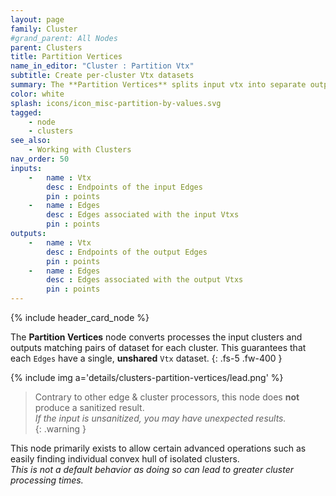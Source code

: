 ```yaml
---
layout: page
family: Cluster
#grand_parent: All Nodes
parent: Clusters
title: Partition Vertices
name_in_editor: "Cluster : Partition Vtx"
subtitle: Create per-cluster Vtx datasets
summary: The **Partition Vertices** splits input vtx into separate output groups, so that each Edge dataset is associated to a unique Vtx dataset (as opposed to a shared Vtx dataset for multiple edge groups)
color: white
splash: icons/icon_misc-partition-by-values.svg
tagged:
    - node
    - clusters
see_also:
    - Working with Clusters
nav_order: 50
inputs:
    -   name : Vtx
        desc : Endpoints of the input Edges
        pin : points
    -   name : Edges
        desc : Edges associated with the input Vtxs
        pin : points
outputs:
    -   name : Vtx
        desc : Endpoints of the output Edges
        pin : points
    -   name : Edges
        desc : Edges associated with the output Vtxs
        pin : points
---
```


{% include header_card_node %}

The **Partition Vertices** node converts processes the input clusters and outputs matching pairs of dataset for each cluster. This guarantees that each `Edges` have a single, **unshared** `Vtx` dataset.
{: .fs-5 .fw-400 } 

{% include img a='details/clusters-partition-vertices/lead.png' %}

> Contrary to other edge & cluster processors, this node does **not** produce a sanitized result.  
> *If the input is unsanitized, you may have unexpected results.*  
{: .warning }

This node primarily exists to allow certain advanced operations such as easily finding individual convex hull of isolated clusters.  
*This is not a default behavior as doing so can lead to greater cluster processing times.*